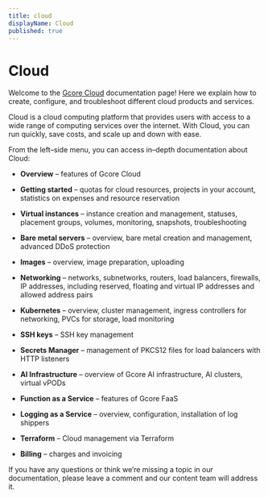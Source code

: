 ```yaml
---
title: cloud
displayName: Cloud
published: true
---
```

# Cloud

Welcome to the <a href="https://gcore.com/cloud" target="_blank">Gcore Cloud</a> documentation page! Here we explain how to create, configure, and troubleshoot different cloud products and services.

Cloud is a cloud computing platform that provides users with access to a wide range of computing services over the internet. With Cloud, you can run quickly, save costs, and scale up and down with ease.

From the left–side menu, you can access in–depth documentation about Cloud:

-   **Overview** – features of Gcore Cloud

-   **Getting started** – quotas for cloud resources, projects in your account, statistics on expenses and resource reservation

-   **Virtual instances** – instance creation and management, statuses, placement groups, volumes, monitoring, snapshots, troubleshooting

-   **Bare metal servers** – overview, bare metal creation and management, advanced DDoS protection

-   **Images** – overview, image preparation, uploading

-   **Networking** – networks, subnetworks, routers, load balancers, firewalls, IP addresses, including reserved, floating and virtual IP addresses and allowed address pairs

-   **Kubernetes** – overview, cluster management, ingress controllers for networking, PVCs for storage, load monitoring

-   **SSH keys** – SSH key management

-   **Secrets Manager** – management of PKCS12 files for load balancers with HTTP listeners

-   **AI Infrastructure** – overview of Gcore AI infrastructure, AI clusters, virtual vPODs

-   **Function as a Service** – features of Gcore FaaS

-   **Logging as a Service** – overview, configuration, installation of log shippers

-   **Terraform** – Cloud management via Terraform

-   **Billing** – charges and invoicing

If you have any questions or think we’re missing a topic in our documentation, please leave a comment and our content team will address it.
